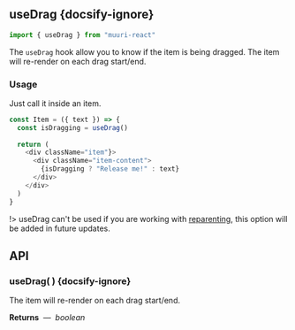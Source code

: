 ## useDrag {docsify-ignore}

```js
import { useDrag } from "muuri-react"
```

The `useDrag` hook allow you to know if the item is being dragged. The item will re-render on each drag start/end.

### Usage

Just call it inside an item.

```js
const Item = ({ text }) => {
  const isDragging = useDrag()
  
  return (
    <div className="item"}>
      <div className="item-content">
        {isDragging ? "Release me!" : text}
      </div>
    </div>
  )
}
```

!> useDrag can't be used if you are working with [reparenting](usage/reparenting), this option will be added in future updates.

## API

### useDrag( ) {docsify-ignore}

The item will re-render on each drag start/end.

**Returns** &nbsp;&mdash;&nbsp; *boolean*
